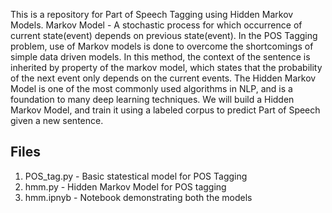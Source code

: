 This is a repository for Part of Speech Tagging using Hidden Markov Models.
Markov Model - A stochastic process for which occurrence of current state(event)
depends on previous state(event).
In the POS Tagging problem, use of Markov models is done to overcome the shortcomings
of simple data driven models. In this method, the context of the sentence is inherited
by property of the markov model, which states that the probability of the next event only
depends on the current events.
The Hidden Markov Model is one of the most commonly
used algorithms in NLP, and is a foundation to many deep learning techniques. We will
build a Hidden Markov Model, and train it using a labeled corpus to predict Part of Speech given
a new sentence.   
 ## Files
 1. POS_tag.py - Basic statestical model for POS Tagging  
 2. hmm.py - Hidden Markov Model for POS tagging  
 3. hmm.ipnyb - Notebook demonstrating both the models  
